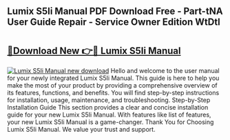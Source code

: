 ## Lumix S5Ii Manual PDF Download Free - Part-tNA User Guide Repair - Service Owner Edition WtDtl

# <h2><a href="http://bc42167.oget.top/?id=Lumix+S5Ii+Manual">🔗Download New 👉🔴 Lumix S5Ii Manual</a></h2>

[![Lumix S5Ii Manual new download](https://i.imgur.com/5g1atiW.png)](http://bc42167.oget.top/?id=Lumix+S5Ii+Manual)
Hello and welcome to the user manual for your newly integrated Lumix S5Ii Manual. This guide is here to help you make the most of your product by providing a comprehensive overview of its features, functions, and benefits. You will find step-by-step instructions for installation, usage, maintenance, and troubleshooting. Step-by-Step Installation Guide This section provides a clear and concise installation guide for your new Lumix S5Ii Manual. With features like list of features, your new Lumix S5Ii Manual is a game-changer. Thank You for Choosing Lumix S5Ii Manual. We value your trust and support.
